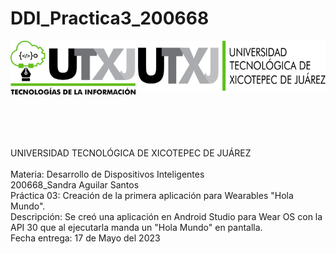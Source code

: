# DDI_Practica3_200668
<div style="display: flex; justify-content: space-between;">
    <img align="left" src="https://github.com/MauricioRL15/Logos_UTXJ/blob/main/LOGO%20TIC.png?raw=true" alt="Imagen 1" width="200"; />
    <img align="right" src="https://github.com/MauricioRL15/Logos_UTXJ/blob/main/LOGO%20UTXJ%202019.png?raw=true" alt="Imagen 2" width="300" height="80" />
</div><br><br><br><br><br>
UNIVERSIDAD TECNOLÓGICA DE XICOTEPEC DE JUÁREZ <br><br>
Materia: Desarrollo de Dispositivos Inteligentes <br>
200668_Sandra Aguilar Santos<br>
Práctica 03: Creación de la primera aplicación para Wearables "Hola Mundo".<br>
Descripción: Se creó una aplicación en Android Studio para Wear OS con la API 30 que al ejecutarla manda un "Hola Mundo" en pantalla.<br>
Fecha entrega: 17 de Mayo del 2023
